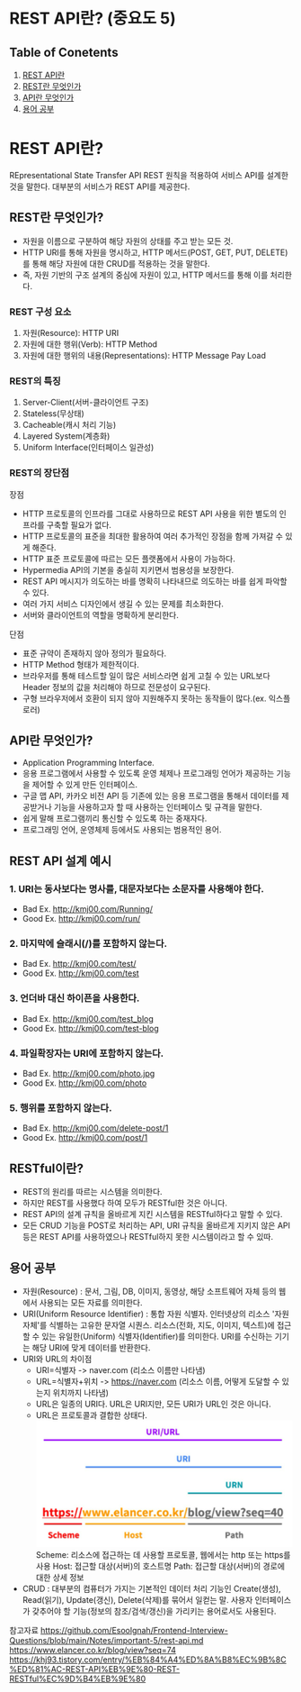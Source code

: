 # REST API란? (중요도 5)

## Table of Conetents

1. [REST API란](#REST-API란?)
2. [REST란 무엇인가](#REST란-무엇인가?)
3. [API란 무엇인가](#API란-무엇인가?)
4. [용어 공부](#용어-공부)

# REST API란?

REpresentational State Transfer API
REST 원칙을 적용하여 서비스 API를 설계한 것을 말한다.
대부분의 서비스가 REST API를 제공한다.

## REST란 무엇인가?

- 자원을 이름으로 구분하여 해당 자원의 상태를 주고 받는 모든 것.
- HTTP URI를 통해 자원을 명시하고, HTTP 메서드(POST, GET, PUT, DELETE)를 통해 해당 자원에 대한 CRUD를 적용하는 것을 말한다.
- 즉, 자원 기반의 구조 설계의 중심에 자원이 있고, HTTP 메서드를 통해 이를 처리한다.

### REST 구성 요소

1. 자원(Resource): HTTP URI
2. 자원에 대한 행위(Verb): HTTP Method
3. 자원에 대한 행위의 내용(Representations): HTTP Message Pay Load

### REST의 특징

1. Server-Client(서버-클라이언트 구조)
2. Stateless(무상태)
3. Cacheable(캐시 처리 기능)
4. Layered System(계층화)
5. Uniform Interface(인터페이스 일관성)

### REST의 장단점

장점

- HTTP 프로토콜의 인프라를 그대로 사용하므로 REST API 사용을 위한 별도의 인프라를 구축할 필요가 없다.
- HTTP 프로토콜의 표준을 최대한 활용하여 여러 추가적인 장점을 함께 가져갈 수 있게 해준다.
- HTTP 표준 프로토콜에 따르는 모든 플랫폼에서 사용이 가능하다.
- Hypermedia API의 기본을 충실히 지키면서 범용성을 보장한다.
- REST API 메시지가 의도하는 바를 명확히 나타내므로 의도하는 바를 쉽게 파악할 수 있다.
- 여러 가지 서비스 디자인에서 생길 수 있는 문제를 최소화한다.
- 서버와 클라이언트의 역할을 명확하게 분리한다.

단점

- 표준 규약이 존재하지 않아 정의가 필요하다.
- HTTP Method 형태가 제한적이다.
- 브라우저를 통해 테스트할 일이 많은 서비스라면 쉽게 고칠 수 있는 URL보다 Header 정보의 값을 처리해야 하므로 전문성이 요구된다.
- 구형 브라우저에서 호환이 되지 않아 지원해주지 못하는 동작들이 많다.(ex. 익스플로러)

## API란 무엇인가?

- Application Programming Interface.
- 응용 프로그램에서 사용할 수 있도록 운영 체제나 프로그래밍 언어가 제공하는 기능을 제어할 수 있게 만든 인터페이스.
- 구글 맵 API, 카카오 비전 API 등 기존에 있는 응용 프로그램을 통해서 데이터를 제공받거나 기능을 사용하고자 할 때 사용하는 인터페이스 및 규격을 말한다.
- 쉽게 말해 프로그램끼리 통신할 수 있도록 하는 중재자다.
- 프로그래밍 언어, 운영체제 등에서도 사용되는 범용적인 용어.

## REST API 설계 예시

### 1. URI는 동사보다는 명사를, 대문자보다는 소문자를 사용해야 한다.

- Bad Ex. http://kmj00.com/Running/
- Good Ex. http://kmj00.com/run/

### 2. 마지막에 슬래시(/)를 포함하지 않는다.

- Bad Ex. http://kmj00.com/test/
- Good Ex. http://kmj00.com/test

### 3. 언더바 대신 하이픈을 사용한다.

- Bad Ex. http://kmj00.com/test_blog
- Good Ex. http://kmj00.com/test-blog

### 4. 파일확장자는 URI에 포함하지 않는다.

- Bad Ex. http://kmj00.com/photo.jpg
- Good Ex. http://kmj00.com/photo

### 5. 행위를 포함하지 않는다.

- Bad Ex. http://kmj00.com/delete-post/1
- Good Ex. http://kmj00.com/post/1

## RESTful이란?

- REST의 원리를 따르는 시스템을 의미한다.
- 하지만 REST를 사용했다 하여 모두가 RESTful한 것은 아니다.
- REST API의 설계 규칙을 올바르게 지킨 시스템을 RESTful하다고 말할 수 있다.
- 모든 CRUD 기능을 POST로 처리하는 API, URI 규칙을 올바르게 지키지 않은 API 등은 REST API를 사용하였으나 RESTful하지 못한 시스템이라고 할 수 있따.

## 용어 공부

- 자원(Resource) : 문서, 그림, DB, 이미지, 동영상, 해당 소프트웨어 자체 등의 웹에서 사용되는 모든 자료를 의미한다.
- URI(Uniform Resource Identifier) : 통합 자원 식별자. 인터넷상의 리소스 '자원 자체'를 식별하는 고유한 문자열 시퀀스. 리소스(전화, 지도, 이미지, 텍스트)에 접근할 수 있는 유일한(Uniform) 식별자(Identifier)를 의미한다. URI를 수신하는 기기는 해당 URI에 맞게 데이터를 반환한다.
- URI와 URL의 차이점
  - URI=식별자 -> naver.com (리소스 이름만 나타냄)
  - URL=식별자+위치 -> https://naver.com (리소스 이름, 어떻게 도달할 수 있는지 위치까지 나타냄)
  - URL은 일종의 URI다. URL은 URI지만, 모든 URI가 URL인 것은 아니다.
  - URL은 프로토콜과 결합한 상태다.
    ![alt text](image.png)
    Scheme: 리소스에 접근하는 데 사용할 프로토콜, 웹에서는 http 또는 https를 사용
    Host: 접근할 대상(서버)의 호스트명
    Path: 접근할 대상(서버)의 경로에 대한 상세 정보
- CRUD : 대부분의 컴퓨터가 가지는 기본적인 데이터 처리 기능인 Create(생성), Read(읽기), Update(갱신), Delete(삭제)를 묶어서 일컫는 말. 사용자 인터페이스가 갖추어야 할 기능(정보의 참조/검색/갱신)을 가리키는 용어로서도 사용된다.

참고자료
https://github.com/Esoolgnah/Frontend-Interview-Questions/blob/main/Notes/important-5/rest-api.md
https://www.elancer.co.kr/blog/view?seq=74
https://khj93.tistory.com/entry/%EB%84%A4%ED%8A%B8%EC%9B%8C%ED%81%AC-REST-API%EB%9E%80-REST-RESTful%EC%9D%B4%EB%9E%80
